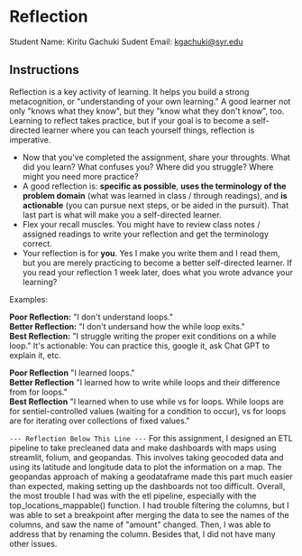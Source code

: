 # Reflection

Student Name:  Kiritu Gachuki
Sudent Email:  kgachuki@syr.edu

## Instructions

Reflection is a key activity of learning. It helps you build a strong metacognition, or "understanding of your own learning." A good learner not only "knows what they know", but they "know what they don't know", too. Learning to reflect takes practice, but if your goal is to become a self-directed learner where you can teach yourself things, reflection is imperative.

- Now that you've completed the assignment, share your throughts. What did you learn? What confuses you? Where did you struggle? Where might you need more practice?
- A good reflection is: **specific as possible**,  **uses the terminology of the problem domain** (what was learned in class / through readings), and **is actionable** (you can pursue next steps, or be aided in the pursuit). That last part is what will make you a self-directed learner.
- Flex your recall muscles. You might have to review class notes / assigned readings to write your reflection and get the terminology correct.
- Your reflection is for **you**. Yes I make you write them and I read them, but you are merely practicing to become a better self-directed learner. If you read your reflection 1 week later, does what you wrote advance your learning?

Examples:

**Poor Reflection:**  "I don't understand loops."   
**Better Reflection:** "I don't undersand how the while loop exits."   
**Best Reflection:** "I struggle writing the proper exit conditions on a while loop." It's actionable: You can practice this, google it, ask Chat GPT to explain it, etc. 

**Poor Reflection** "I learned loops."   
**Better Reflection** "I learned how to write while loops and their difference from for loops."   
**Best Reflection** "I learned when to use while vs for loops. While loops are for sentiel-controlled values (waiting for a condition to occur), vs for loops are for iterating over collections of fixed values."

`--- Reflection Below This Line ---`
For this assignment, I designed an ETL pipeline to take precleaned data and make dashboards with maps using
streamlit, folium, and geopandas. This involves taking geocoded data and using its latitude and longitude data to plot
the information on a map. The geopandas approach of making a geodataframe made this part much easier than expected, making
setting up the dashboards not too difficult. Overall, the most trouble I had was with the etl pipeline, especially with the 
top_locations_mappable() function. I had trouble filtering the columns, but I was able to set a breakpoint after merging the
data to see the names of the columns, and saw the name of "amount" changed. Then, I was able to address that by renaming the 
column. Besides that, I did not have many other issues.